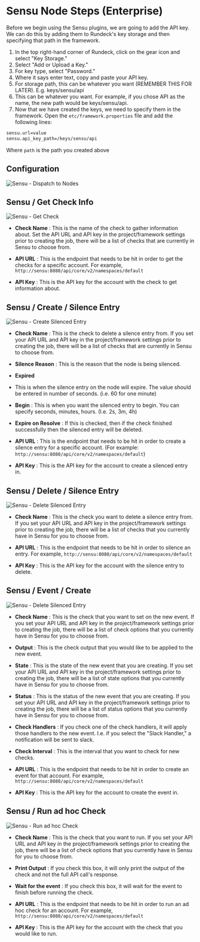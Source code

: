 # Sensu Node Steps (Enterprise)

Before we begin using the Sensu plugins, we are going to add the API key. We can do this by adding them to Rundeck's key storage and then specifying that path in the framework.

1. In the top right-hand corner of Rundeck, click on the gear icon and select "Key Storage."
2. Select "Add or Upload a Key."
3. For key type, select "Password."
4. Where it says enter text, copy and paste your API key.
5. For storage path, this can be whatever you want (REMEMBER THIS FOR LATER). E.g. keys/sensu/api
6. This can be whatever you want. For example, if you chose API as the name, the new path would be keys/sensu/api.
7. Now that we have created the keys, we need to specify them in the framework. Open the `etc/framework.properties` file and add the following lines:
```bash
sensu.url=value
sensu.api_key_path=/keys/sensu/api
```
Where `path` is the path you created above

## Configuration

![Sensu - Dispatch to Nodes](~@assets/img/datadog-dispatch.png)

## Sensu / Get Check Info

![Sensu - Get Check](~@assets/img/sensu-get-check.png)

- **Check Name**
: This is the name of the check to gather information about. Set the API URL and API key in the project/framework settings prior to creating the job, there will be a list of checks that are currently in Sensu to choose from.

- **API URL**
: This is the endpoint that needs to be hit in order to get the checks for a specific account. For example, `http://sensu:8080/api/core/v2/namespaces/default`

- **API Key**
: This is the API key for the account with the check to get information about.

## Sensu / Create / Silence Entry

![Sensu - Create Silenced Entry](~@assets/img/sensu-create-silenced.png)

- **Check Name**
: This is the check to delete a silence entry from. If you set your API URL and API key in the project/framework settings prior to creating the job, there will be a list of checks that are currently in Sensu to choose from.

- **Silence Reason**
: This is the reason that the node is being silenced.

- **Expired**
- This is when the silence entry on the node will expire. The value should be entered in number of seconds. (i.e. 60 for one minute)

- **Begin**
: This is when you want the silenced entry to begin. You can specify seconds, minutes, hours. (I.e. 2s, 3m, 4h)

- **Expire on Resolve**
: If this is checked, then if the check finished successfully then the silenced entry will be deleted.

- **API URL**
: This is the endpoint that needs to be hit in order to create a silence entry for a specific account. (For example: `http://sensu:8080/api/core/v2/namespaces/default`)

- **API Key**
: This is the API key for the account to create a silenced entry in.

## Sensu / Delete / Silence Entry

![Sensu - Delete Silenced Entry](~@assets/img/sensu-delete-silenced.png)

- **Check Name**
: This is the check you want to delete a silence entry from. If you set your API URL and API key in the project/framework settings prior to creating the job, there will be a list of checks that you currently have in Sensu for you to choose from.

- **API URL**
: This is the endpoint that needs to be hit in order to silence an entry. For example, `http://sensu:8080/api/core/v2/namespaces/default`

- **API Key**
: This is the API key for the account with the silence entry to delete.

## Sensu / Event / Create

![Sensu - Delete Silenced Entry](~@assets/img/sensu-create-event.png)

- **Check Name**
: This is the check that you want to set on the new event. If you set your API URL and API key in the project/framework settings prior to creating the job, there will be a list of check options that you currently have in Sensu for you to choose from.

- **Output**
: This is the check output that you would like to be applied to the new event.

- **State**
: This is the state of the new event that you are creating. If you set your API URL and API key in the project/framework settings prior to creating the job, there will be a list of state options that you currently have in Sensu for you to choose from.

- **Status**
: This is the status of the new event that you are creating. If you set your API URL and API key in the project/framework settings prior to creating the job, there will be a list of status options that you currently have in Sensu for you to choose from.

- **Check Handlers**
: If you check one of the check handlers, it will apply those handlers to the new event. I.e. if you select the "Slack Handler," a notification will be sent to slack.

- **Check Interval**
: This is the interval that you want to check for new checks.

- **API URL**
: This is the endpoint that needs to be hit in order to create an event for that account. For example, `http://sensu:8080/api/core/v2/namespaces/default`

- **API Key**
: This is the API key for the account to create the event in.

## Sensu / Run ad hoc Check

![Sensu - Run ad hoc Check](~@assets/img/sensu-ad-hoc.png)

- **Check Name**
: This is the check that you want to run. If you set your API URL and API key in the project/framework settings prior to creating the job, there will be a list of check options that you currently have in Sensu for you to choose from.

- **Print Output**
: If you check this box, it will only print the output of the check and not the full API call's response.

- **Wait for the event**
: If you check this box, it will wait for the event to finish before running the check.

- **API URL**
: This is the endpoint that needs to be hit in order to run an ad hoc check for an account. For example, `http://sensu:8080/api/core/v2/namespaces/default`

- **API Key**
: This is the API key for the account with the check that you would like to run.
